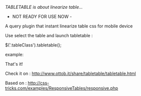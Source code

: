*TABLETABLE is about linearize table...*

- NOT READY FOR USE NOW -

A query plugin that instant linearize table css for mobile device

Use select the table and launch tabletable :

$('.tableClass').tabletable();

example:

<script>
        $( document ).ready(function() {
            $('.mytable2').tabletable();
            $('.mytable1').tabletable();
            $('.mytable').tabletable();
        });
</script>


That's it!

Check it on :
http://www.ottob.it/share/tabletable/tabletable.html 

Based on : 
http://css-tricks.com/examples/ResponsiveTables/responsive.php


